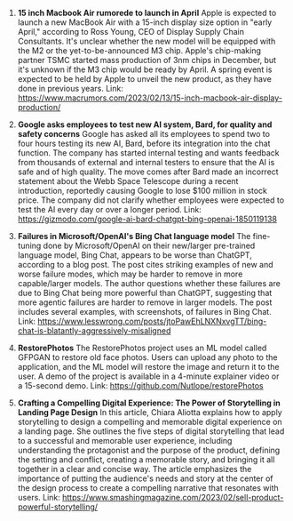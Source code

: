 1. **15 inch Macbook Air rumorede to launch in April**
Apple is expected to launch a new MacBook Air with a 15-inch display size option in "early April," according to Ross Young, CEO of Display Supply Chain Consultants. It's unclear whether the new model will be equipped with the M2 or the yet-to-be-announced M3 chip. Apple's chip-making partner TSMC started mass production of 3nm chips in December, but it's unknown if the M3 chip would be ready by April. A spring event is expected to be held by Apple to unveil the new product, as they have done in previous years.
Link: https://www.macrumors.com/2023/02/13/15-inch-macbook-air-display-production/

2. **Google asks employees to test new AI system, Bard, for quality and safety concerns**
Google has asked all its employees to spend two to four hours testing its new AI, Bard, before its integration into the chat function. The company has started internal testing and wants feedback from thousands of external and internal testers to ensure that the AI is safe and of high quality. The move comes after Bard made an incorrect statement about the Webb Space Telescope during a recent introduction, reportedly causing Google to lose $100 million in stock price. The company did not clarify whether employees were expected to test the AI every day or over a longer period.
Link: https://gizmodo.com/google-ai-bard-chatgpt-bing-openai-1850119138

3. **Failures in Microsoft/OpenAI's Bing Chat language model**
The fine-tuning done by Microsoft/OpenAI on their new/larger pre-trained language model, Bing Chat, appears to be worse than ChatGPT, according to a blog post. The post cites striking examples of new and worse failure modes, which may be harder to remove in more capable/larger models. The author questions whether these failures are due to Bing Chat being more powerful than ChatGPT, suggesting that more agentic failures are harder to remove in larger models. The post includes several examples, with screenshots, of failures in Bing Chat.
Link: https://www.lesswrong.com/posts/jtoPawEhLNXNxvgTT/bing-chat-is-blatantly-aggressively-misaligned

4. **RestorePhotos**
The RestorePhotos project uses an ML model called GFPGAN to restore old face photos. Users can upload any photo to the application, and the ML model will restore the image and return it to the user. A demo of the project is available in a 4-minute explainer video or a 15-second demo.
Link: https://github.com/Nutlope/restorePhotos

5. **Crafting a Compelling Digital Experience: The Power of Storytelling in Landing Page Design**
In this article, Chiara Aliotta explains how to apply storytelling to design a compelling and memorable digital experience on a landing page. She outlines the five steps of digital storytelling that lead to a successful and memorable user experience, including understanding the protagonist and the purpose of the product, defining the setting and conflict, creating a memorable story, and bringing it all together in a clear and concise way. The article emphasizes the importance of putting the audience's needs and story at the center of the design process to create a compelling narrative that resonates with users.
Link: https://www.smashingmagazine.com/2023/02/sell-product-powerful-storytelling/